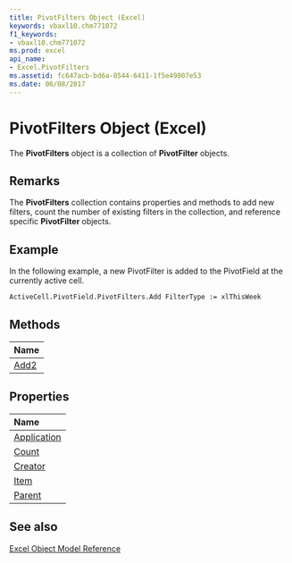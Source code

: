 ```yaml
---
title: PivotFilters Object (Excel)
keywords: vbaxl10.chm771072
f1_keywords:
- vbaxl10.chm771072
ms.prod: excel
api_name:
- Excel.PivotFilters
ms.assetid: fc647acb-bd6a-8544-6411-1f5e49807e53
ms.date: 06/08/2017
---
```



# PivotFilters Object (Excel)

The  **PivotFilters** object is a collection of **PivotFilter** objects.


## Remarks

The  **PivotFilters** collection contains properties and methods to add new filters, count the number of existing filters in the collection, and reference specific **PivotFilter** objects.


## Example

In the following example, a new PivotFilter is added to the PivotField at the currently active cell.


```vb
ActiveCell.PivotField.PivotFilters.Add FilterType := xlThisWeek
```


## Methods



|**Name**|
|:-----|
|[Add2](Excel.PivotFilters.Add.md)|

## Properties



|**Name**|
|:-----|
|[Application](Excel.PivotFilters.Application.md)|
|[Count](Excel.PivotFilters.Count.md)|
|[Creator](Excel.PivotFilters.Creator.md)|
|[Item](Excel.PivotFilters.Item.md)|
|[Parent](Excel.PivotFilters.Parent.md)|

## See also


[Excel Object Model Reference](./overview/object-model-excel-vba-reference.md)
